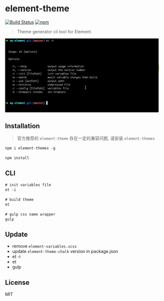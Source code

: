 # element-theme
[![Build Status](https://travis-ci.org/ElementUI/element-theme.svg?branch=master)](https://travis-ci.org/ElementUI/element-theme)
[![npm](https://img.shields.io/npm/v/element-theme.svg)](https://www.npmjs.com/package/element-theme)

> Theme generator cli tool for Element.

![](./media/element.gif)

## Installation

> 官方推荐的 `element-theme` 存在一定的兼容问题, 请安装 `element-themex`

```shell
npm i element-themex -g

npm install
```


## CLI
```shell
# init variables file
et -i

# build theme
et

# gulp css name wrapper
gulp

```

## Update
- remove `element-variables.scss`
- update `element-theme-chalk` version in package.json
- et -i
- et
- gulp

## License
MIT
